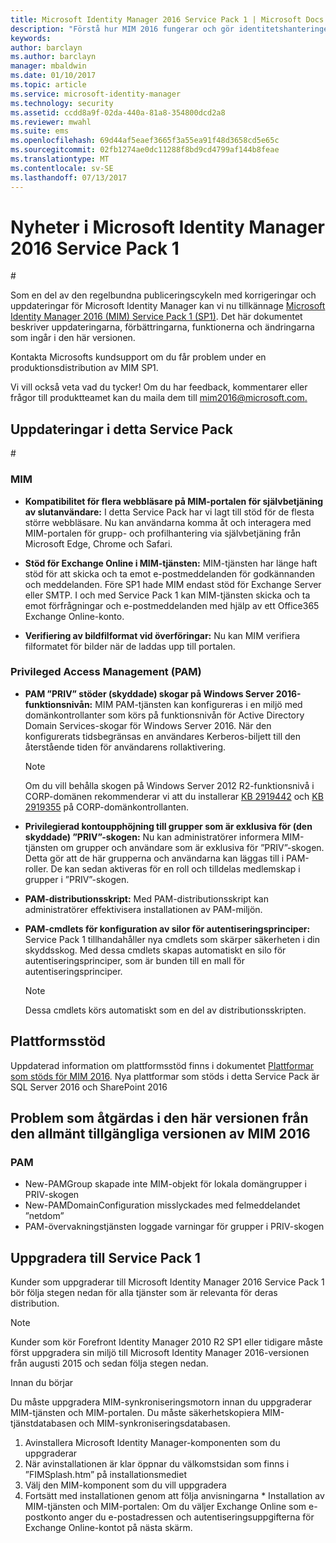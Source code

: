 ```yaml
---
title: Microsoft Identity Manager 2016 Service Pack 1 | Microsoft Docs
description: "Förstå hur MIM 2016 fungerar och gör identitetshanteringen säkrare och enklare både lokalt och i molnet."
keywords: 
author: barclayn
ms.author: barclayn
manager: mbaldwin
ms.date: 01/10/2017
ms.topic: article
ms.service: microsoft-identity-manager
ms.technology: security
ms.assetid: ccdd8a9f-02da-440a-81a8-354800dcd2a8
ms.reviewer: mwahl
ms.suite: ems
ms.openlocfilehash: 69d44af5eaef3665f3a55ea91f48d3658cd5e65c
ms.sourcegitcommit: 02fb1274ae0dc11288f8bd9cd4799af144b8feae
ms.translationtype: MT
ms.contentlocale: sv-SE
ms.lasthandoff: 07/13/2017
---
```

# Nyheter i Microsoft Identity Manager 2016 Service Pack 1
<a id="whats-new-for-microsoft-identity-manager-2016-service-pack-1" class="xliff"></a> #

Som en del av den regelbundna publiceringscykeln med korrigeringar och uppdateringar för Microsoft Identity Manager kan vi nu tillkännage [Microsoft Identity Manager 2016 (MIM) Service Pack 1 (SP1)](https://msdn.microsoft.com/subscriptions/downloads/?fileid=70212#searchTerm=&Languages=en&PageSize=10&PageIndex=0&FileId=70212). Det här dokumentet beskriver uppdateringarna, förbättringarna, funktionerna och ändringarna som ingår i den här versionen.

Kontakta Microsofts kundsupport om du får problem under en produktionsdistribution av MIM SP1.

Vi vill också veta vad du tycker! Om du har feedback, kommentarer eller frågor till produktteamet kan du maila dem till [mim2016@microsoft.com.](mailto:mim2016@microsoft.com)



## Uppdateringar i detta Service Pack
<a id="updates-in-this-service-pack" class="xliff"></a> #

### MIM
<a id="mim" class="xliff"></a>

- **Kompatibilitet för flera webbläsare på MIM-portalen för självbetjäning av slutanvändare:** I detta Service Pack har vi lagt till stöd för de flesta större webbläsare. Nu kan användarna komma åt och interagera med MIM-portalen för grupp- och profilhantering via självbetjäning från Microsoft Edge, Chrome och Safari.

- **Stöd för Exchange Online i MIM-tjänsten:** MIM-tjänsten har länge haft stöd för att skicka och ta emot e-postmeddelanden för godkännanden och meddelanden. Före SP1 hade MIM endast stöd för Exchange Server eller SMTP. I och med Service Pack 1 kan MIM-tjänsten skicka och ta emot förfrågningar och e-postmeddelanden med hjälp av ett Office365 Exchange Online-konto.

- **Verifiering av bildfilformat vid överföringar:** Nu kan MIM verifiera filformatet för bilder när de laddas upp till portalen.

### Privileged Access Management (PAM)
<a id="privileged-access-managementpam" class="xliff"></a>

- **PAM ”PRIV” stöder (skyddade) skogar på Windows Server 2016-funktionsnivån:** MIM PAM-tjänsten kan konfigureras i en miljö med domänkontrollanter som körs på funktionsnivån för Active Directory Domain Services-skogar för Windows Server 2016. När den konfigurerats tidsbegränsas en användares Kerberos-biljett till den återstående tiden för användarens rollaktivering.

    >[!Note]
    Om du vill behålla skogen på Windows Server 2012 R2-funktionsnivå i CORP-domänen rekommenderar vi att du installerar [KB 2919442](https://support.microsoft.com/en-us/kb/2919442) och [KB 2919355](https://support.microsoft.com/en-us/kb/2919355) på CORP-domänkontrollanten.

- **Privilegierad kontoupphöjning till grupper som är exklusiva för (den skyddade) ”PRIV”-skogen:** Nu kan administratörer informera MIM-tjänsten om grupper och användare som är exklusiva för ”PRIV”-skogen. Detta gör att de här grupperna och användarna kan läggas till i PAM-roller.  De kan sedan aktiveras för en roll och tilldelas medlemskap i grupper i ”PRIV”-skogen.

- **PAM-distributionsskript:** Med PAM-distributionsskript kan administratörer effektivisera installationen av PAM-miljön.

- **PAM-cmdlets för konfiguration av silor för autentiseringsprinciper:** Service Pack 1 tillhandahåller nya cmdlets som skärper säkerheten i din skyddsskog. Med dessa cmdlets skapas automatiskt en silo för autentiseringsprinciper, som är bunden till en mall för autentiseringsprinciper.

    >[!Note]
    Dessa cmdlets körs automatiskt som en del av distributionsskripten.


## Plattformsstöd
<a id="platform-support" class="xliff"></a>
Uppdaterad information om plattformsstöd finns i dokumentet [Plattformar som stöds för MIM 2016](microsoft-identity-manager-2016-supported-platforms.md).  Nya plattformar som stöds i detta Service Pack är SQL Server 2016 och SharePoint 2016

## Problem som åtgärdas i den här versionen från den allmänt tillgängliga versionen av MIM 2016
<a id="issues-fixed-in-this-release-from-mim-2016-general-availability" class="xliff"></a>

### PAM
<a id="pam" class="xliff"></a>
- New-PAMGroup skapade inte MIM-objekt för lokala domängrupper i PRIV-skogen
- New-PAMDomainConfiguration misslyckades med felmeddelandet ”netdom”
- PAM-övervakningstjänsten loggade varningar för grupper i PRIV-skogen

## Uppgradera till Service Pack 1
<a id="how-to-upgrade-to-service-pack-1" class="xliff"></a>

Kunder som uppgraderar till Microsoft Identity Manager 2016 Service Pack 1 bör följa stegen nedan för alla tjänster som är relevanta för deras distribution.

>[!Note]
>Kunder som kör Forefront Identity Manager 2010 R2 SP1 eller tidigare måste först uppgradera sin miljö till Microsoft Identity Manager 2016-versionen från augusti 2015 och sedan följa stegen nedan.

Innan du börjar

Du måste uppgradera MIM-synkroniseringsmotorn innan du uppgraderar MIM-tjänsten och MIM-portalen.
Du måste säkerhetskopiera MIM-tjänstdatabasen och MIM-synkroniseringsdatabasen.

  1. Avinstallera Microsoft Identity Manager-komponenten som du uppgraderar
  2. När avinstallationen är klar öppnar du välkomstsidan som finns i ”FIMSplash.htm” på installationsmediet
  3. Välj den MIM-komponent som du vill uppgradera
  4. Fortsätt med installationen genom att följa anvisningarna
    * Installation av MIM-tjänsten och MIM-portalen: Om du väljer Exchange Online som e-postkonto anger du e-postadressen och autentiseringsuppgifterna för Exchange Online-kontot på nästa skärm.
